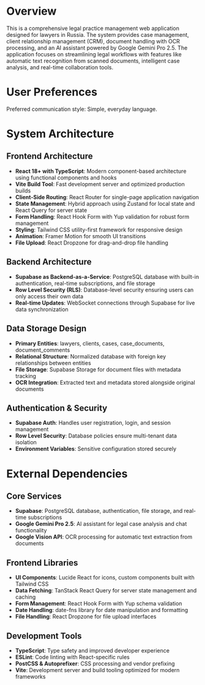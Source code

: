 # Overview

This is a comprehensive legal practice management web application designed for lawyers in Russia. The system provides case management, client relationship management (CRM), document handling with OCR processing, and an AI assistant powered by Google Gemini Pro 2.5. The application focuses on streamlining legal workflows with features like automatic text recognition from scanned documents, intelligent case analysis, and real-time collaboration tools.

# User Preferences

Preferred communication style: Simple, everyday language.

# System Architecture

## Frontend Architecture
- **React 18+ with TypeScript**: Modern component-based architecture using functional components and hooks
- **Vite Build Tool**: Fast development server and optimized production builds
- **Client-Side Routing**: React Router for single-page application navigation
- **State Management**: Hybrid approach using Zustand for local state and React Query for server state
- **Form Handling**: React Hook Form with Yup validation for robust form management
- **Styling**: Tailwind CSS utility-first framework for responsive design
- **Animation**: Framer Motion for smooth UI transitions
- **File Upload**: React Dropzone for drag-and-drop file handling

## Backend Architecture
- **Supabase as Backend-as-a-Service**: PostgreSQL database with built-in authentication, real-time subscriptions, and file storage
- **Row Level Security (RLS)**: Database-level security ensuring users can only access their own data
- **Real-time Updates**: WebSocket connections through Supabase for live data synchronization

## Data Storage Design
- **Primary Entities**: lawyers, clients, cases, case_documents, document_comments
- **Relational Structure**: Normalized database with foreign key relationships between entities
- **File Storage**: Supabase Storage for document files with metadata tracking
- **OCR Integration**: Extracted text and metadata stored alongside original documents

## Authentication & Security
- **Supabase Auth**: Handles user registration, login, and session management
- **Row Level Security**: Database policies ensure multi-tenant data isolation
- **Environment Variables**: Sensitive configuration stored securely

# External Dependencies

## Core Services
- **Supabase**: PostgreSQL database, authentication, file storage, and real-time subscriptions
- **Google Gemini Pro 2.5**: AI assistant for legal case analysis and chat functionality
- **Google Vision API**: OCR processing for automatic text extraction from documents

## Frontend Libraries
- **UI Components**: Lucide React for icons, custom components built with Tailwind CSS
- **Data Fetching**: TanStack React Query for server state management and caching
- **Form Management**: React Hook Form with Yup schema validation
- **Date Handling**: date-fns library for date manipulation and formatting
- **File Handling**: React Dropzone for file upload interfaces

## Development Tools
- **TypeScript**: Type safety and improved developer experience
- **ESLint**: Code linting with React-specific rules
- **PostCSS & Autoprefixer**: CSS processing and vendor prefixing
- **Vite**: Development server and build tooling optimized for modern frameworks